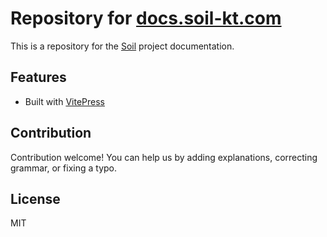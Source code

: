 # Repository for [docs.soil-kt.com](https://docs.soil-kt.com/)

This is a repository for the [Soil](https://github.com/soil-kt/soil) project documentation.

## Features

- Built with [VitePress](https://vitepress.vuejs.org)

## Contribution

Contribution welcome!
You can help us by adding explanations, correcting grammar, or fixing a typo.

## License

MIT
